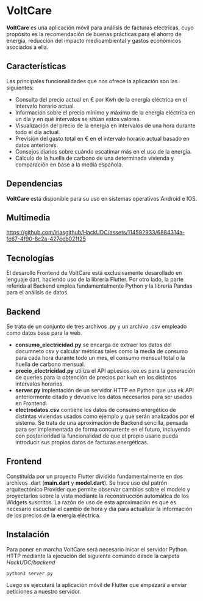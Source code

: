 
# VoltCare

**VoltCare** es una aplicación móvil para análisis de facturas eléctricas, cuyo propósito es la recomendación de buenas prácticas para el ahorro de energía, reducción del impacto medioambiental y gastos económicos asociados a ella.

## Características
Las principales funcionalidades que nos ofrece la aplicación son las siguientes:
 - Consulta del precio actual en € por Kwh de la energía eléctrica en el intervalo horario actual.
 - Información sobre el precio mínimo y máximo de la energía eléctrica en un día y en qué intervalos se sitúan estos valores.
 - Visualización del precio de la energía en intervalos de una hora durante todo el día actual.
 - Previsión del gasto total en € en el intervalo horario actual basado en datos anteriores.
 - Consejos diarios sobre cuándo escatimar más en el uso de la energía.
 - Cálculo de la huella de carbono de una determinada vivienda y comparación en base a la media española.
## Dependencias
**VoltCare** está disponible para su uso en sistemas operativos Android e IOS.
## Multimedia


https://github.com/iriasgithub/HackUDC/assets/114592933/6884314a-fe67-4f90-8c2a-427eeb021f25



## Tecnologías 
El desarollo Frontend de VoltCare está exclusivamente desarollado en lenguaje dart, haciendo uso de la librería Flutter. Por otro lado, la parte referida al Backend emplea fundamentalmente Python y la librería Pandas para el análisis de datos.
## Backend

Se trata de un conjunto de tres archivos .py y un archivo .csv empleado como datos base para la web.
- **consumo_electricidad.py** se encarga de extraer los datos del documneto csv y calcular métricas tales como la media de consumo para cada hora durante todo un mes, el consumo mensual total o la huella de carbono mensual.
- **precio_electricidad.py** utiliza el API api.esios.ree.es para la generación de queries para la obtención de precios por kwh en los distintos intervalos horarios.
- **server.py** implentación de un servidor HTTP en Python que usa ek API anteriormente citado y devuelve los datos necesarios para ser usados en Frontend.
- **electrodatos.csv** contiene los datos de consumo energético de distintas viviendas usados como ejemplo y que serán analizados por el sistema.
Se trata de una aproximación de Backend sencilla, pensada para ser implementada de forma concurrente en el futuro, incluyendo con posterioridad la funcionalidad de que el propio usario pueda introducir sus propios datos de facturas energéticas.
## Frontend
Constituída por un proyecto Flutter dividido fundamentalmente en dos archivos .dart (**main.dart** y **model.dart**).
Se hace uso del patrón arquitectónico Provider que permite observar cambios sobre el modelo y proyectarlos sobre la vista mediante la reconstrucción automática de los Widgets suscritos.
La razón de uso de esta aproximación es que es necesario escuchar el cambio de hora y día para actualizar la información de los precios de la energía eléctrica.
## Instalación
Para poner en marcha VoltCare será necesario inicar el servidor Python HTTP mediante la ejecución del siguiente comando desde la carpeta *HackUDC/backend*
```
python3 server.py
```
Luego se ejecutará la aplicación móvil de Flutter que empezará a enviar peticiones a nuestro servidor.
